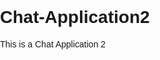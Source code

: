 # Chat-Application2
This is a Chat Application 2
<!DOCTYPE html>
<html lang="en">
<head>
    <meta charset="UTF-8">
    <meta name="viewport" content="width=device-width, initial-scale=1.0">
    <title>Simple Chat Application</title>
    <style>
        body {
            font-family: Arial, sans-serif;
            margin: 0;
            padding: 0;
            box-sizing: border-box;
        }

        #chat-container {
            max-width: 600px;
            margin: 20px auto;
            border: 1px solid #ccc;
            padding: 20px;
            height: 400px;
            overflow-y: scroll;
        }

        #message-input {
            width: calc(100% - 40px);
            padding: 10px;
            margin: 0;
        }

        #send-button {
            width: 40px;
            padding: 10px;
            margin: 0;
            cursor: pointer;
        }
    </style>
</head>
<body>
    <div id="chat-container"></div>
    <input type="text" id="message-input" placeholder="Type your message...">
    <button id="send-button" onclick="sendMessage()">Send</button>

    <script>
        function sendMessage() {
            var messageInput = document.getElementById('message-input');
            var message = messageInput.value;

            if (message.trim() !== '') {
                var chatContainer = document.getElementById('chat-container');
                var newMessage = document.createElement('p');
                newMessage.textContent = 'You: ' + message;
                chatContainer.appendChild(newMessage);

                // Clear the input field after sending the message
                messageInput.value = '';

                // Scroll to the bottom of the chat container
                chatContainer.scrollTop = chatContainer.scrollHeight;
            }
        }
    </script>
</body>
</html>
